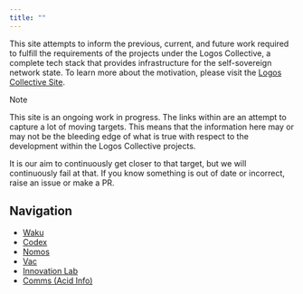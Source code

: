 ```yaml
---
title: ""
---
```

This site attempts to inform the previous, current, and future work required to fulfill the requirements of the projects under the Logos Collective, a complete tech stack that provides infrastructure for the self-sovereign network state. To learn more about the motivation, please visit the [Logos Collective Site](https://logos.co).

> [!NOTE]
> This site is an ongoing work in progress. The links within are an attempt to capture a lot of moving targets. This means that the information here may or may not be the bleeding edge of what is true with respect to the development within the Logos Collective projects.
> 
> It is our aim to continuously get closer to that target, but we will continuously fail at that. If you know something is out of date or incorrect, raise an issue or make a PR.
## Navigation

- [Waku](roadmap/waku/overview.md)
- [Codex](roadmap/codex/overview.md)
- [Nomos](roadmap/nomos/overview.md)
- [Vac](roadmap/vac/overview.md)
- [Innovation Lab](roadmap/innovation_lab/overview.md)
- [Comms (Acid Info)](roadmap/acid/overview.md)

